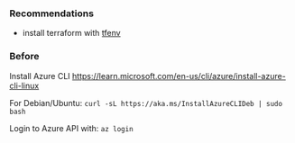 ### Recommendations
- install terraform with [tfenv](https://github.com/tfutils/tfenv)


### Before
Install Azure CLI https://learn.microsoft.com/en-us/cli/azure/install-azure-cli-linux 

For Debian/Ubuntu: `curl -sL https://aka.ms/InstallAzureCLIDeb | sudo bash`

Login to Azure API with: `az login`